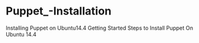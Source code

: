 # Puppet_-Installation
Installing Puppet on Ubuntu14.4
Getting Started
Steps to Install Puppet On Ubuntu 14.4

